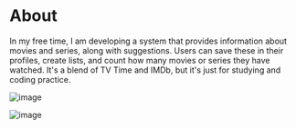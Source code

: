 # About
In my free time, I am developing a system that provides information about movies and series, along with suggestions. Users can save these in their profiles, create lists, and count how many movies or series they have watched. It's a blend of TV Time and IMDb, but it's just for studying and coding practice.

![image](https://github.com/user-attachments/assets/8b7abc45-341d-4ce2-85eb-ce1300a7cdff)

![image](https://github.com/user-attachments/assets/50c185dc-34f4-4c56-8cc7-de4cd2252908)
